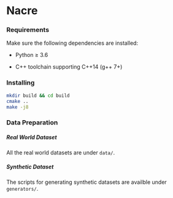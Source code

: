# Nacre

### Requirements

Make sure the following dependencies are installed:

* Python &ge; 3.6

* C++ toolchain supporting C++14 (g++ 7+)

### Installing

```bash
mkdir build && cd build
cmake ..
make -j8
```

### Data Preparation

##### Real World Dataset

All the real world datasets are under `data/`. 


##### Synthetic Dataset

The scripts for generating synthetic datasets are availble under `generators/`.
